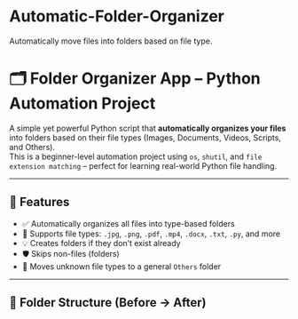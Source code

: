 # Automatic-Folder-Organizer
Automatically move files into folders based on file type.
# 🗂️ Folder Organizer App – Python Automation Project

A simple yet powerful Python script that **automatically organizes your files** into folders based on their file types (Images, Documents, Videos, Scripts, and Others).  
This is a beginner-level automation project using `os`, `shutil`, and `file extension matching` – perfect for learning real-world Python file handling.

---

## 📌 Features

- ✅ Automatically organizes all files into type-based folders
- 📁 Supports file types: `.jpg`, `.png`, `.pdf`, `.mp4`, `.docx`, `.txt`, `.py`, and more
- 💡 Creates folders if they don’t exist already
- 🛡️ Skips non-files (folders)
- 🧼 Moves unknown file types to a general `Others` folder

---

## 📂 Folder Structure (Before → After)

